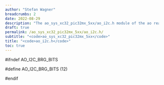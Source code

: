 ```yaml
---
author: "Stefan Wagner"
breadcrumbs: 2
date: 2022-08-29
description: "The ao_sys_xc32_pic32mx_5xx/ao_i2c.h module of the ao real-time operating system."
draft: true
permalink: /ao_sys_xc32_pic32mx_5xx/ao_i2c.h/ 
subtitle: "<code>ao_sys_xc32_pic32mx_5xx</code>"
title: "<code>ao_i2c.h</code>"
toc: true
---
```


#ifndef AO_I2C_BRG_BITS

#define AO_I2C_BRG_BITS     (12)

#endif

